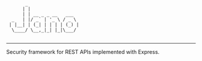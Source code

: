```
       _                   
      | |                  
      | | __ _ _ __   ___  
  _   | |/ _` | '_ \ / _ \ 
 | |__| | (_| | | | | (_) |
  \____/ \__,_|_| |_|\___/ 
                               
```
---------------------------------


Security framework for REST APIs implemented with Express. 
